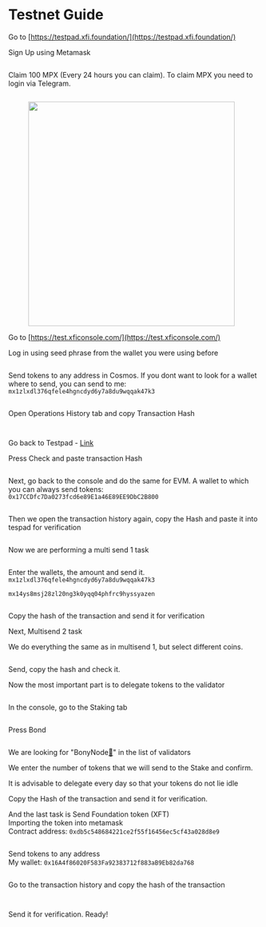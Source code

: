 # Testnet Guide

Go to [https://testpad.xfi.foundation/](https://testpad.xfi.foundation/)

Sign Up using Metamask

<figure><img src="https://img1.teletype.in/files/0d/7a/0d7a44d4-39c7-403c-bced-3fecd70931af.png" alt=""><figcaption></figcaption></figure>

Claim 100 MPX (Every 24 hours you can claim). To claim MPX you need to login via Telegram.

<figure><img src="https://img1.teletype.in/files/8c/1b/8c1b896e-372e-4629-99ed-36fcc4a86472.png" alt=""><figcaption></figcaption></figure>

<figure><img src="https://img1.teletype.in/files/8c/1b/8c1b896e-372e-4629-99ed-36fcc4a86472.png" alt="" height="449" width="413"><figcaption></figcaption></figure>

Go to [https://test.xficonsole.com/](https://test.xficonsole.com/)

Log in using seed phrase from the wallet you were using before

<figure><img src="https://img1.teletype.in/files/0d/f2/0df2f975-b7d3-41a6-bd00-c1ae750fe008.png" alt=""><figcaption></figcaption></figure>

Send tokens to any address in Cosmos. If you dont want to look for a wallet where to send, you can send to me: `mx1zlxdl376qfele4hgncdyd6y7a8du9wqqak47k3`

<figure><img src="https://img3.teletype.in/files/2d/91/2d915842-6d07-40aa-9c04-a828fe29f40e.png" alt=""><figcaption></figcaption></figure>

Open Operations History tab and copy Transaction Hash

<figure><img src="https://img1.teletype.in/files/0e/21/0e215dac-316d-462c-8c5e-2f72d62c48bc.png" alt=""><figcaption></figcaption></figure>

<figure><img src="https://img2.teletype.in/files/9c/6b/9c6bb348-1744-41b8-9613-ce2e2a4f0f12.png" alt=""><figcaption></figcaption></figure>

Go back to Testpad - [Link](https://testpad.xfi.foundation/earn-xft)

Press Check and paste transaction Hash

<figure><img src="https://img2.teletype.in/files/9d/75/9d753867-0306-49ea-b44b-f8e19533da94.png" alt=""><figcaption></figcaption></figure>

Next, go back to the console and do the same for EVM. A wallet to which you can always send tokens:\
`0x17CCDfc7Da0273fcd6e89E1a46E89EE9DbC2B800`

<figure><img src="https://img3.teletype.in/files/6e/84/6e8471ca-2d18-4f16-82fa-115a84a10c1f.png" alt=""><figcaption></figcaption></figure>

Then we open the transaction history again, copy the Hash and paste it into tespad for verification

<figure><img src="https://img3.teletype.in/files/a9/f7/a9f7a814-0de2-46dd-a10b-08241caace23.png" alt=""><figcaption></figcaption></figure>

Now we are performing a multi send 1 task

<figure><img src="https://img3.teletype.in/files/63/38/63389ec4-0470-4d7f-a47f-4a94b57079dd.png" alt=""><figcaption></figcaption></figure>

Enter the wallets, the amount and send it.\
`mx1zlxdl376qfele4hgncdyd6y7a8du9wqqak47k3`

`mx14ys8msj28zl20ng3k0yqq04phfrc9hyssyazen`

<figure><img src="https://img3.teletype.in/files/aa/bb/aabb2c1a-e720-44df-a2e8-64592f65b47a.png" alt=""><figcaption></figcaption></figure>

Copy the hash of the transaction and send it for verification

Next, Multisend 2 task

We do everything the same as in multisend 1, but select different coins.

<figure><img src="https://img1.teletype.in/files/c8/91/c891844c-9e1d-40fb-935c-fa04c102c587.png" alt=""><figcaption></figcaption></figure>

Send, copy the hash and check it.

Now the most important part is to delegate tokens to the validator

<figure><img src="https://img2.teletype.in/files/5b/fa/5bfaa265-d480-410a-8907-2ced8648a83b.png" alt=""><figcaption></figcaption></figure>

In the console, go to the Staking tab

<figure><img src="https://img1.teletype.in/files/c8/cd/c8cd43f0-0eec-46b6-9a33-a044ae7e6b3f.png" alt=""><figcaption></figcaption></figure>

Press Bond

<figure><img src="https://img4.teletype.in/files/76/42/7642bf0a-0163-4af0-98e0-706b39144a8e.png" alt=""><figcaption></figcaption></figure>

We are looking for "BonyNode[💚](https://bonynode.online/)" in the list of validators

We enter the number of tokens that we will send to the Stake and confirm.

It is advisable to delegate every day so that your tokens do not lie idle

Copy the Hash of the transaction and send it for verification.

And the last task is Send Foundation token (XFT)\
Importing the token into metamask\
Contract address: `0xdb5c548684221ce2f55f16456ec5cf43a028d8e9`

<figure><img src="https://img4.teletype.in/files/b7/d7/b7d7f9c3-af45-4b30-bbd9-6f430d06e904.png" alt=""><figcaption></figcaption></figure>

Send tokens to any address\
My wallet: `0x16A4f86020F583Fa92383712f883aB9Eb82da768`

<figure><img src="https://img2.teletype.in/files/d1/18/d118dcda-12b4-4204-9c0d-fe0f4ff086e0.png" alt=""><figcaption></figcaption></figure>

Go to the transaction history and copy the hash of the transaction

<figure><img src="https://img2.teletype.in/files/d4/a6/d4a6f709-e110-426c-bec0-a3980dae9315.png" alt=""><figcaption></figcaption></figure>

<figure><img src="https://img4.teletype.in/files/38/45/3845fa3d-d5e7-4bab-9b19-72bdbfcb1ab0.png" alt=""><figcaption></figcaption></figure>

Send it for verification. Ready!

